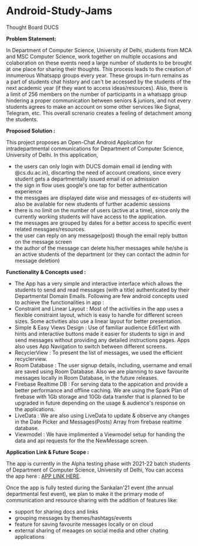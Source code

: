 
# Android-Study-Jams

Thought Board DUCS

<b> Problem Statement: </b>

In Department of Computer Science, University of Delhi, students from MCA and MSC Computer Science, work together on multiple occasions and colaboration on these events need a large number of students to be brought at one place for sharing their thoughts. This process leads to the creation of innumerous Whatsapp groups every year. These groups in-turn remains as a part of students chat history and can't be accessed by the students of the next academic year (if they want to access ideas/resources). Also, there is a limit of 256 members on the number of participants in a whatsapp group hindering a proper communication between seniors & juniors, and not every students agrees to make an account on some other services like Signal, Telegram, etc. This overall screnario creates a feeling of detachment among the students.

<b> Proposed Solution : </b>

This project proposes an Open-Chat Android Application for intradepartmental communications for Department of Computer Science, University of Delhi. In this application, 
 - the users can only login with DUCS domain email id (ending with @cs.du.ac.in), discarting the need of account creations, since every student gets a departmentally issued email id on admission
 - the sign in flow uses google's one tap for better authentication experience
 - the messgaes are displayed date wise and messages of ex-students will also be available for new students of further academic sessions
 - there is no limit on the number of users (active at a time), since only the currently working students will have access to the application.
 - the messages are grouped by dates for a better access to specific event related messgaes/resources.
 - the user can reply on any message(post) though the email reply button on the message screen
 - the author of the message can delete his/her messages while he/she is an active students of the department (or they can contact the admin for message deletion)

<!-- <img width="559" alt="sampleimages" src="https://user-images.githubusercontent.com/18289261/142846646-a6858641-ad88-43aa-b8bb-b690fd7126f1.png"> -->
    	  	
<b> Functionality & Concepts used : </b>

- The App has a very simple and interactive interface which allows the students to send and read messages (with a title) authenticated by their Departmental Domain Emails. Following are few android concepts used to achieve the functionalities in app : 
- Constraint and Linear Layout : Most of the activities in the app uses a flexible constraint layout, which is easy to handle for different screen sizes. Some activities also use a linear layout for better presentation.
- Simple & Easy Views Design : Use of familiar audience EditText with hints and interactive buttons made it easier for students to sign in and send messages without providing any detailed instructions pages. Apps also uses App Navigation to switch between different screens.
- RecyclerView : To present the list of messages, we used the efficient recyclerview.
- Room Database : The user signup details, including, username and email are saved using Room Database. Also we are planning to save favourite messages locally in Room Database, in the future releases.
- Firebase Realtime DB : For serving data to the appication and provide a better performance and offline caching. We are using the Spark Plan of firebase with 1Gb storage and 10Gb data transfer that is planned to be upgraded in future depending on the usage & audience's response on the applications.
- LiveData : We are also using LiveData to update & observe any changes in the Date Picker and Messages(Posts) Array from firebase realtime database.
- Viewmodel : We have implimented a Viewmodel setup for handing the data and api requests for the the NewMessage screen. 

<b> Application Link & Future Scope : </b>

The app is currently in the Alpha testing phase with 2021-22 batch students of Department of Computer Science, University of Delhi, You can access the app here : [APP LINK HERE]().

Once the app is fully tested during the Sankalan'21 event (the annual departmental fest event), we plan to make it the primary mode of communication and resource sharing with the addition of features like:
 - support for sharing docs and links
 - grouping messages by themes/hashtags/events
 - feature for saving favourite messages locally or on cloud
 - external sharing of meaages on social media and other chating applications
